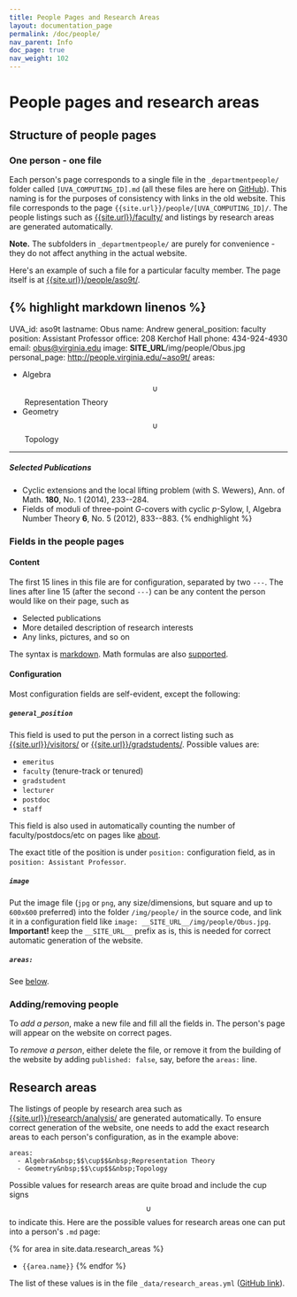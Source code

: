 ```yaml
---
title: People Pages and Research Areas
layout: documentation_page
permalink: /doc/people/
nav_parent: Info
doc_page: true
nav_weight: 102
---
```


# People pages and research areas

## Structure of people pages

### One person - one file

Each person's page corresponds to a single file in the `_departmentpeople/` folder called `[UVA_COMPUTING_ID].md` (all these files are here on [GitHub](https://github.com/uva-math/uva-math-code/tree/master/_departmentpeople)). This naming is for the purposes of consistency with links in the old website. This file corresponds to the page `{{site.url}}/people/[UVA_COMPUTING_ID]/`. The people listings such as [{{site.url}}/faculty/]({{site.url}}/faculty/) and listings by research areas are generated automatically.

**Note.** The subfolders in `_departmentpeople/` are purely for convenience - they do not affect anything in the actual website.

Here's an example of such a file for a particular faculty member. The page itself is at [{{site.url}}/people/aso9t/]({{site.url}}/people/aso9t/).

{% highlight markdown linenos %}
---
UVA_id: aso9t
lastname: Obus
name: Andrew
general_position: faculty
position: Assistant Professor
office: 208 Kerchof Hall
phone: 434-924-4930
email: obus@virginia.edu
image: __SITE_URL__/img/people/Obus.jpg
personal_page: http://people.virginia.edu/~aso9t/
areas:
  - Algebra&nbsp;$$\cup$$&nbsp;Representation Theory
  - Geometry&nbsp;$$\cup$$&nbsp;Topology
---


##### Selected Publications
- Cyclic extensions and the local lifting problem (with S. Wewers), Ann. of Math. **180**, No. 1 (2014), 233--284.
- Fields of moduli of three-point $G$-covers with cyclic $p$-Sylow, I, Algebra Number Theory **6**, No. 5 (2012), 833--883.
{% endhighlight %}

### Fields in the people pages

#### Content

The first 15 lines in this file are for configuration, separated by two `---`. The lines after line 15 (after the second `---`) can be any content the person would like on their page, such as
- Selected publications
- More detailed description of research interests
- Any links, pictures, and so on

The syntax is [markdown](https://github.com/adam-p/markdown-here/wiki/Markdown-Cheatsheet). Math formulas are also [supported]({{site.url}}/doc/math/).

#### Configuration

Most configuration fields are self-evident, except the following:

##### `general_position`

This field is used to put the person in a correct listing such as [{{site.url}}/visitors/]({{site.url}}/visitors/) or [{{site.url}}/gradstudents/]({{site.url}}/gradstudents/). Possible values are:

- `emeritus`
- `faculty` (tenure-track or tenured)
- `gradstudent`
- `lecturer`
- `postdoc`
- `staff`

This field is also used in automatically counting the number of faculty/postdocs/etc on pages like [about]({{site.url}}/about/).

The exact title of the position is under `position:` configuration field, as in `position: Assistant Professor`.

##### `image`

Put the image file (`jpg` or `png`, any size/dimensions, but square and up to `600x600` preferred) into the folder `/img/people/` in the source code, and link it in a configuration field like `image: __SITE_URL__/img/people/Obus.jpg`. **Important!** keep the `__SITE_URL__` prefix as is, this is needed for correct automatic generation of the website.

##### `areas:`

See [below](#research_areas_pages).

### Adding/removing people

To *add a person*, make a new file and fill all the fields in. The person's page will appear on the website on correct pages.

To *remove a person*, either delete the file, or remove it from the building of the website by adding `published: false`, say, before the `areas:` line.

## <a name="research_areas_pages">Research areas</a>

The listings of people by research area such as [{{site.url}}/research/analysis/]({{site.url}}/research/analysis/) are generated automatically. To ensure correct generation of the website, one needs to add the exact research areas to each person's configuration, as in the example above:

```
areas:
  - Algebra&nbsp;$$\cup$$&nbsp;Representation Theory
  - Geometry&nbsp;$$\cup$$&nbsp;Topology
```

Possible values for research areas are quite broad and include the cup signs $$\cup$$ to indicate this. Here are the possible values for research areas one can put into a person's `.md` page:

{% for area in site.data.research_areas %}
  - ``{{area.name}}``
{% endfor %}

The list of these values is in the file `_data/research_areas.yml` ([GitHub link](https://github.com/uva-math/uva-math-code/blob/master/_data/research_areas.yml)).
